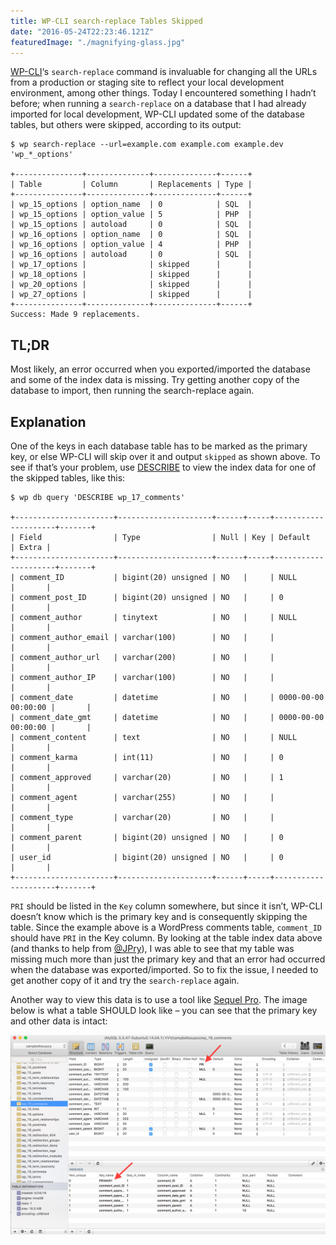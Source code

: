 ```yaml
---
title: WP-CLI search-replace Tables Skipped
date: "2016-05-24T22:23:46.121Z"
featuredImage: "./magnifying-glass.jpg"
---
```


[WP-CLI](https://wp-cli.org/)‘s `search-replace` command is invaluable for changing all the URLs from a production or staging site to reflect your local development environment, among other things. Today I encountered something I hadn’t before; when running a `search-replace` on a database that I had already imported for local development, WP-CLI updated some of the database tables, but others were skipped, according to its output:

```
$ wp search-replace --url=example.com example.com example.dev 'wp_*_options'

+---------------+--------------+--------------+------+
| Table         | Column       | Replacements | Type |
+---------------+--------------+--------------+------+
| wp_15_options | option_name  | 0            | SQL  |
| wp_15_options | option_value | 5            | PHP  |
| wp_15_options | autoload     | 0            | SQL  |
| wp_16_options | option_name  | 0            | SQL  |
| wp_16_options | option_value | 4            | PHP  |
| wp_16_options | autoload     | 0            | SQL  |
| wp_17_options |              | skipped      |      |
| wp_18_options |              | skipped      |      |
| wp_20_options |              | skipped      |      |
| wp_27_options |              | skipped      |      |
+---------------+--------------+--------------+------+
Success: Made 9 replacements.
```

## TL;DR

Most likely, an error occurred when you exported/imported the database and some of the index data is missing. Try getting another copy of the database to import, then running the search-replace again.

## Explanation

One of the keys in each database table has to be marked as the primary key, or else WP-CLI will skip over it and output `skipped` as shown above. To see if that’s your problem, use [DESCRIBE](https://db.apache.org/derby/docs/10.3/tools/rtoolsijcomrefdescribe.html) to view the index data for one of the skipped tables, like this:

```
$ wp db query 'DESCRIBE wp_17_comments'

+----------------------+---------------------+------+-----+---------------------+-------+
| Field                | Type                | Null | Key | Default             | Extra |
+----------------------+---------------------+------+-----+---------------------+-------+
| comment_ID           | bigint(20) unsigned | NO   |     | NULL                |       |
| comment_post_ID      | bigint(20) unsigned | NO   |     | 0                   |       |
| comment_author       | tinytext            | NO   |     | NULL                |       |
| comment_author_email | varchar(100)        | NO   |     |                     |       |
| comment_author_url   | varchar(200)        | NO   |     |                     |       |
| comment_author_IP    | varchar(100)        | NO   |     |                     |       |
| comment_date         | datetime            | NO   |     | 0000-00-00 00:00:00 |       |
| comment_date_gmt     | datetime            | NO   |     | 0000-00-00 00:00:00 |       |
| comment_content      | text                | NO   |     | NULL                |       |
| comment_karma        | int(11)             | NO   |     | 0                   |       |
| comment_approved     | varchar(20)         | NO   |     | 1                   |       |
| comment_agent        | varchar(255)        | NO   |     |                     |       |
| comment_type         | varchar(20)         | NO   |     |                     |       |
| comment_parent       | bigint(20) unsigned | NO   |     | 0                   |       |
| user_id              | bigint(20) unsigned | NO   |     | 0                   |       |
+----------------------+---------------------+------+-----+---------------------+-------+
```

`PRI` should be listed in the `Key` column somewhere, but since it isn’t, WP-CLI doesn’t know which is the primary key and is consequently skipping the table. Since the example above is a WordPress comments table, `comment_ID` should have `PRI` in the Key column. By looking at the table index data above (and thanks to help from [@JPry](https://twitter.com/jpry)), I was able to see that my table was missing much more than just the primary key and that an error had occurred when the database was exported/imported. So to fix the issue, I needed to get another copy of it and try the `search-replace` again.

Another way to view this data is to use a tool like [Sequel Pro](http://www.sequelpro.com/). The image below is what a table SHOULD look like – you can see that the primary key and other data is intact:

![Sequel Pro screenshot](./primary-key.png)
